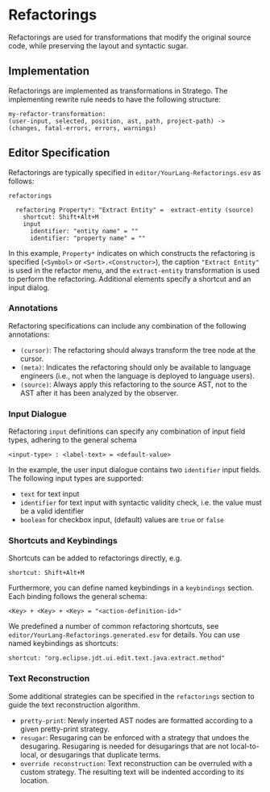 # Refactorings

Refactorings are used for transformations that modify the original source code, while preserving the layout and syntactic sugar. 

## Implementation

Refactorings are implemented as transformations in Stratego. The implementing rewrite rule needs to have the following structure:

    my-refactor-transformation: 
    (user-input, selected, position, ast, path, project-path) -> 
    (changes, fatal-errors, errors, warnings)

## Editor Specification

Refactorings are typically specified in `editor/YourLang-Refactorings.esv` as follows:

    refactorings
      
      refactoring Property*: "Extract Entity" =  extract-entity (source)
        shortcut: Shift+Alt+M
        input
          identifier: "entity name" = ""
          identifier: "property name" = ""
  
In this example, `Property*` indicates on which constructs the refactoring is specified (`<Symbol>` or `<Sort>.<Constructor>`), the caption `"Extract Entity"` is used in the refactor menu, and the `extract-entity` transformation is used to perform the refactoring. Additional elements specify a shortcut and an input dialog.
  
### Annotations

Refactoring specifications can include any combination of the following annotations:

* `(cursor)`: The refactoring should always transform the tree node at the cursor.
* `(meta)`: Indicates the refactoring should only be available to language engineers (i.e., not when the language is deployed to language users).
* `(source)`: Always apply this refactoring to the source AST, not to the AST after it has been analyzed by the observer.

### Input Dialogue

Refactoring `input` definitions can specify any combination of input field types, adhering to the general schema 

    <input-type> : <label-text> = <default-value> 


In the example, the user input dialogue contains two `identifier` input fields. The following input types are supported:

* `text` for text input
* `identifier` for text input with syntactic validity check, i.e. the value must be a valid identifier
* `boolean` for checkbox input, (default) values are `true` or `false`

### Shortcuts and Keybindings

Shortcuts can be added to refactorings directly, e.g.

    shortcut: Shift+Alt+M

Furthermore, you can define named keybindings in a `keybindings` section. Each binding follows the general schema:

    <Key> + <Key> + <Key> = "<action-definition-id>"
  
We predefined a number of common refactoring shortcuts, see `editor/YourLang-Refactorings.generated.esv` for details. You can use named keybindings as shortcuts:

    shortcut: "org.eclipse.jdt.ui.edit.text.java.extract.method"
  
### Text Reconstruction

Some additional strategies can be specified in the `refactorings` section to guide the text reconstruction algorithm.

* `pretty-print`: Newly inserted AST nodes are formatted according to a given pretty-print strategy.
* `resugar`: Resugaring can be enforced with a strategy that undoes the desugaring.   Resugaring is needed for desugarings that are not local-to-local, or desugarings that duplicate terms.
* `override reconstruction`: Text reconstruction can be overruled with a custom strategy. The resulting text will be indented according to its location.

